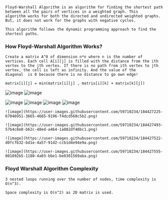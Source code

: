 ```
Floyd-Warshall Algorithm is an algorithm for finding the shortest path between all the pairs of vertices in a weighted graph. This 
algorithm works for both the directed and undirected weighted graphs. But, it does not work for the graphs with negative cycles.

This algorithm follows the dynamic programming approach to find the shortest paths.
```

### How Floyd-Warshall Algorithm Works?

```
Create a matrix A^0 of dimension n*n where n is the number of vertices. Each cell A[i][j] is filled with the distance from the ith 
vertex to the jth vertex. If there is no path from ith vertex to jth vertex, the cell is left as infinity. And the value of the 
diagonal  is 0 because there is no distance to go own edge!

matrix[i][j] = min(matrix[i][j] , matrix[i][k] + matrix[k][j])
```
![image](https://user-images.githubusercontent.com/59710234/184445893-9a57270c-ad6d-4c26-acf3-1d4916ea4376.png)
![image](https://user-images.githubusercontent.com/59710234/184445913-a684dcb1-d077-4893-86c4-9845d242fb95.png)


![image](https://user-images.githubusercontent.com/59710234/184445938-06b68941-a3f1-4c81-8893-45e95e50a5bf.png)
![image](https://user-images.githubusercontent.com/59710234/184445953-b8c518fd-bff0-4c1e-9f1e-41c4f55c2d05.png)
![image](https://user-images.githubusercontent.com/59710234/184445967-25726add-daf3-4639-9507-0af5b4cef143.png)
![image](https://user-images.githubusercontent.com/59710234/184445978-f4f00079-7ff0-4f60-8a22-ea178082b063.png)


```
![image](https://user-images.githubusercontent.com/59710234/184427225-67046951-3665-4665-9196-f4dcd568c5b2.png)

![image](https://user-images.githubusercontent.com/59710234/184427493-57b4c8e0-b62c-48ed-a464-1a882df48bc1.png)

![image](https://user-images.githubusercontent.com/59710234/184427522-d0fcfb32-bd1e-4a57-91d2-ccb1d4e94e9a.png)

![image](https://user-images.githubusercontent.com/59710234/184427555-001892b5-1180-4a03-bbe1-be0301569aba.png)
```

### Floyd Warshall Algorithm Complexity
```
3 nested loops running over the number of nodes, time complexity is O(n^3).

Space complexity is O(n^2) as 2D matrix is ​​used.
```
